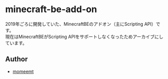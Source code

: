 # minecraft-be-add-on
2019年ごろに開発していた、MinecraftBEのアドオン（主にScripting API）です。  
現在はMinecraftBEがScripting APIをサポートしなくなったためアーカイブにしています。

## Author
- [momeemt](https://twitter.com/momeemt)
